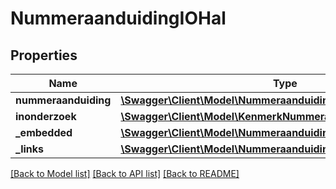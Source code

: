 # NummeraanduidingIOHal

## Properties
Name | Type | Description | Notes
------------ | ------------- | ------------- | -------------
**nummeraanduiding** | [**\Swagger\Client\Model\Nummeraanduiding**](Nummeraanduiding.md) |  | 
**inonderzoek** | [**\Swagger\Client\Model\KenmerkNummeraanduidingInOnderzoek[]**](KenmerkNummeraanduidingInOnderzoek.md) |  | [optional] 
**_embedded** | [**\Swagger\Client\Model\NummeraanduidingEmbedded**](NummeraanduidingEmbedded.md) |  | [optional] 
**_links** | [**\Swagger\Client\Model\NummeraanduidingLinks**](NummeraanduidingLinks.md) |  | [optional] 

[[Back to Model list]](../../README.md#documentation-for-models) [[Back to API list]](../../README.md#documentation-for-api-endpoints) [[Back to README]](../../README.md)

